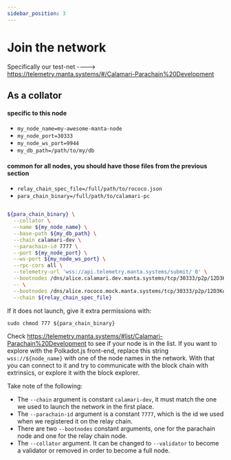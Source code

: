 ```yaml
---
sidebar_position: 3
---
```


# Join the network

Specifically our test-net ----> https://telemetry.manta.systems/#/Calamari-Parachain%20Development

## As a collator

#### specific to this node
  - ``my_node_name=my-awesome-manta-node``
  - ``my_node_port=30333``
  - ``my_node_ws_port=9944``
  - ``my_db_path=/path/to/my/db``

#### common for all nodes, you should have those files from the previous section
  - ``relay_chain_spec_file=/full/path/to/rococo.json``
  - ``para_chain_binary=/full/path/to/calamari-pc``

```bash

${para_chain_binary} \
  --collator \
  --name ${my_node_name} \
  --base-path ${my_db_path} \
  --chain calamari-dev \
  --parachain-id 7777 \
  --port ${my_node_port} \
  --ws-port ${my_node_ws_port} \
  --rpc-cors all \
  --telemetry-url 'wss://api.telemetry.manta.systems/submit/ 0' \
  --bootnodes /dns/alice.calamari.dev.manta.systems/tcp/30333/p2p/12D3KooWHPLqWuSDzVgMLor9DVcwoSxV27pKVqzuFcEH2ogyLNBu \
  -- \
  --bootnodes /dns/alice.rococo.mock.manta.systems/tcp/30333/p2p/12D3KooWJMcEQUbxq2CE1qoCqHCWxqjBfnpfeBCyqqrHBABJKbVr \
  --chain ${relay_chain_spec_file}
```
  If it does not launch, give it extra permissions with:
  
  ``sudo chmod 777 ${para_chain_binary}``

Check https://telemetry.manta.systems/#list/Calamari-Parachain%20Development to see if your node is in the list.
If you want to explore with the Polkadot.js front-end, replace this string ``wss://${node_name}`` with one of the node names in the network.
With that you can connect to it and try to communicate with the block chain with extrinsics, or explore it with the block explorer.

Take note of the following:
- The ``--chain`` argument is constant ``calamari-dev``, it must match the one we used to launch the network in the first place.
- The ``--parachain-id`` argument is a constant ``7777``, which is the id we used when we registered it on the relay chain.
- There are two ``--bootnodes`` constant arguments, one for the parachain node and one for the relay chain node.
- The ``--collator`` argument. It can be changed to ``--validator`` to become a validator or removed in order to become a full node.